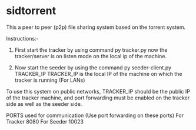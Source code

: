 # sidtorrent

This a peer to peer (p2p) file sharing system based
on the torrent system.


Instructions:-

1) First start the tracker by using command 
    py tracker.py
   now the tracker/server is on listen mode on the local ip of the machine.
   
2) Now start the seeder by using the command
py seeder-client.py TRACKER_IP
TRACKER_IP is the local IP of the machine on which the tracker is running (For LANs)

To use this system on public networks, TRACKER_IP should be the public IP of the tracker machine, and port forwarding must
be enabled on the tracker side as well as the seeder side.

PORTS used for communication (Use port forwarding on these ports)
For Tracker 8080
For Seeder 10023
